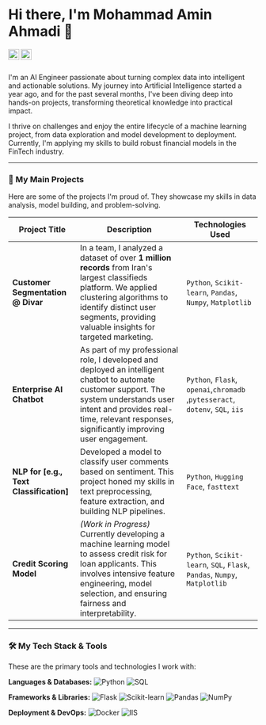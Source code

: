 # Hi there, I'm Mohammad Amin Ahmadi 👋

<a href="www.linkedin.com/in/amin-ahmadi1">
  <img align="left" alt="My LinkedIn" width="22px" src="https://cdn.jsdelivr.net/npm/simple-icons@v3/icons/linkedin.svg" />
</a>
<a href="mailto:m.aminahmadi193@gmail.com">
  <img align="left" alt="My Email" width="22px" src="https://cdn.jsdelivr.net/npm/simple-icons@v3/icons/gmail.svg" />
</a>

<br />
<br />

I'm an AI Engineer passionate about turning complex data into intelligent and actionable solutions. My journey into Artificial Intelligence started a year ago, and for the past several months, I've been diving deep into hands-on projects, transforming theoretical knowledge into practical impact.

I thrive on challenges and enjoy the entire lifecycle of a machine learning project, from data exploration and model development to deployment. Currently, I'm applying my skills to build robust financial models in the FinTech industry.

---

### 🚀 My Main Projects

Here are some of the projects I'm proud of. They showcase my skills in data analysis, model building, and problem-solving.

| Project Title | Description | Technologies Used |
|---|---|---|
| **Customer Segmentation @ Divar** | In a team, I analyzed a dataset of over **1 million records** from Iran's largest classifieds platform. We applied clustering algorithms to identify distinct user segments, providing valuable insights for targeted marketing. | `Python`, `Scikit-learn`, `Pandas`, `Numpy`, `Matplotlib` |
| **Enterprise AI Chatbot** | As part of my professional role, I developed and deployed an intelligent chatbot to automate customer support. The system understands user intent and provides real-time, relevant responses, significantly improving user engagement. | `Python`, `Flask`, `openai`,`chromadb` ,`pytesseract`, `dotenv`, `SQL`, `iis` |
| **NLP for [e.g., Text Classification]**| Developed a model to classify user comments based on sentiment. This project honed my skills in text preprocessing, feature extraction, and building NLP pipelines. | `Python`, `Hugging Face`, `fasttext` |
| **Credit Scoring Model** | *(Work in Progress)* Currently developing a machine learning model to assess credit risk for loan applicants. This involves intensive feature engineering, model selection, and ensuring fairness and interpretability. | `Python`, `Scikit-learn`, `SQL`, `Flask`, `Pandas`, `Numpy`, `Matplotlib` |

---

### 🛠️ My Tech Stack & Tools

These are the primary tools and technologies I work with:

**Languages & Databases:**
![Python](https://img.shields.io/badge/Python-3776AB?style=for-the-badge&logo=python&logoColor=white)
![SQL](https://img.shields.io/badge/SQL-025E8C?style=for-the-badge&logo=microsoft-sql-server&logoColor=white)

**Frameworks & Libraries:**
![Flask](https://img.shields.io/badge/Flask-000000?style=for-the-badge&logo=flask&logoColor=white)
![Scikit-learn](https://img.shields.io/badge/scikit--learn-%23F7931E.svg?style=for-the-badge&logo=scikit-learn&logoColor=white)
![Pandas](https://img.shields.io/badge/pandas-%23150458.svg?style=for-the-badge&logo=pandas&logoColor=white)
![NumPy](https://img.shields.io/badge/numpy-%23013243.svg?style=for-the-badge&logo=numpy&logoColor=white)

**Deployment & DevOps:**
![Docker](https://img.shields.io/badge/Docker-2496ED?style=for-the-badge&logo=docker&logoColor=white)
![IIS](https://img.shields.io/badge/IIS-0078D4?style=for-the-badge&logo=windows-server&logoColor=white)
